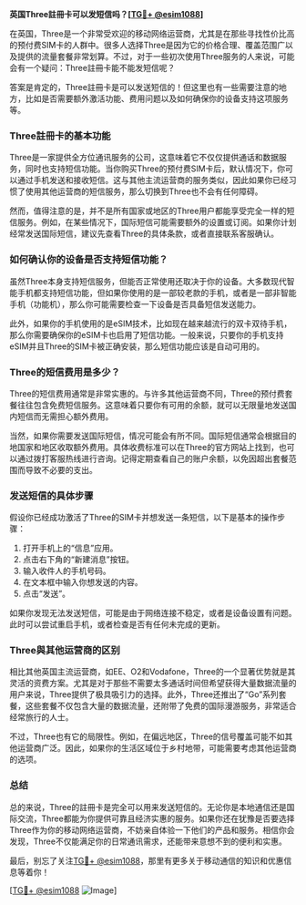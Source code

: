 **英国Three註冊卡可以发短信吗？[[TG💪+ @esim1088](https://t.me/s/esim1088)]**

在英国，Three是一个非常受欢迎的移动网络运营商，尤其是在那些寻找性价比高的预付费SIM卡的人群中。很多人选择Three是因为它的价格合理、覆盖范围广以及提供的流量套餐非常划算。不过，对于一些初次使用Three服务的人来说，可能会有一个疑问：Three註冊卡能不能发短信呢？

答案是肯定的，Three註冊卡是可以发送短信的！但这里也有一些需要注意的地方，比如是否需要额外激活功能、费用问题以及如何确保你的设备支持这项服务等。

### Three註冊卡的基本功能

Three是一家提供全方位通讯服务的公司，这意味着它不仅仅提供通话和数据服务，同时也支持短信功能。当你购买Three的预付费SIM卡后，默认情况下，你可以通过手机发送和接收短信。这与其他主流运营商的服务类似，因此如果你已经习惯了使用其他运营商的短信服务，那么切换到Three也不会有任何障碍。

然而，值得注意的是，并不是所有国家或地区的Three用户都能享受完全一样的短信服务。例如，在某些情况下，国际短信可能需要额外的设置或订阅。如果你计划经常发送国际短信，建议先查看Three的具体条款，或者直接联系客服确认。

### 如何确认你的设备是否支持短信功能？

虽然Three本身支持短信服务，但能否正常使用还取决于你的设备。大多数现代智能手机都支持短信功能，但如果你使用的是一部较老款的手机，或者是一部非智能手机（功能机），那么你可能需要检查一下设备是否具备短信发送能力。

此外，如果你的手机使用的是eSIM技术，比如现在越来越流行的双卡双待手机，那么你需要确保你的eSIM卡也启用了短信功能。一般来说，只要你的手机支持eSIM并且Three的SIM卡被正确安装，那么短信功能应该是自动可用的。

### Three的短信费用是多少？

Three的短信费用通常是非常实惠的。与许多其他运营商不同，Three的预付费套餐往往包含免费短信服务。这意味着只要你有可用的余额，就可以无限量地发送国内短信而无需担心额外费用。

当然，如果你需要发送国际短信，情况可能会有所不同。国际短信通常会根据目的地国家和地区收取额外费用。具体收费标准可以在Three的官方网站上找到，也可以通过拨打客服热线进行咨询。记得定期查看自己的账户余额，以免因超出套餐范围而导致不必要的支出。

### 发送短信的具体步骤

假设你已经成功激活了Three的SIM卡并想发送一条短信，以下是基本的操作步骤：

1. 打开手机上的“信息”应用。
2. 点击右下角的“新建消息”按钮。
3. 输入收件人的手机号码。
4. 在文本框中输入你想发送的内容。
5. 点击“发送”。

如果你发现无法发送短信，可能是由于网络连接不稳定，或者是设备设置有问题。此时可以尝试重启手机，或者检查是否有任何未完成的更新。

### Three與其他运营商的区别

相比其他英国主流运营商，如EE、O2和Vodafone，Three的一个显著优势就是其灵活的资费方案。尤其是对于那些不需要太多通话时间但希望获得大量数据流量的用户来说，Three提供了极具吸引力的选择。此外，Three还推出了“Go”系列套餐，这些套餐不仅包含大量的数据流量，还附带了免费的国际漫游服务，非常适合经常旅行的人士。

不过，Three也有它的局限性。例如，在偏远地区，Three的信号覆盖可能不如其他运营商广泛。因此，如果你的生活区域位于乡村地带，可能需要考虑其他运营商的选项。

### 总结

总的来说，Three的註冊卡是完全可以用来发送短信的。无论你是本地通信还是国际交流，Three都能为你提供可靠且经济实惠的服务。如果你还在犹豫是否要选择Three作为你的移动网络运营商，不妨亲自体验一下他们的产品和服务。相信你会发现，Three不仅能满足你的日常通讯需求，还能带来意想不到的便利和实惠。

最后，别忘了关注[TG💪+ @esim1088](https://t.me/s/esim1088)，那里有更多关于移动通信的知识和优惠信息等着你！

[[TG💪+ @esim1088](https://t.me/s/esim1088) ![Image](https://i.postimg.cc/4NQfJmqS/Snipaste-2025-05-13-00-14-12.png)]